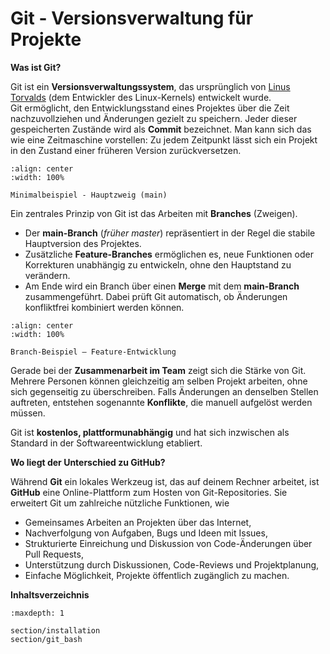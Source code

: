 # Git - Versionsverwaltung für Projekte

**Was ist Git?**

Git ist ein **Versionsverwaltungssystem**, das ursprünglich von [Linus Torvalds](https://de.wikipedia.org/wiki/Linus_Torvalds) (dem Entwickler des Linux-Kernels) entwickelt wurde.\
Git ermöglicht, den Entwicklungsstand eines Projektes über die Zeit nachzuvollziehen und Änderungen gezielt zu speichern. Jeder dieser gespeicherten Zustände wird als **Commit** bezeichnet. Man kann sich das wie eine Zeitmaschine vorstellen: Zu jedem Zeitpunkt lässt sich ein Projekt in den Zustand einer früheren Version zurückversetzen.

```{figure} bilder/Minimalbeispiel_main_branch.svg
:align: center
:width: 100%

Minimalbeispiel - Hauptzweig (main)
```
Ein zentrales Prinzip von Git ist das Arbeiten mit **Branches** (Zweigen).

- Der **main-Branch** (*früher master*) repräsentiert in der Regel die stabile Hauptversion des Projektes.
- Zusätzliche **Feature-Branches** ermöglichen es, neue Funktionen oder Korrekturen unabhängig zu entwickeln, ohne den Hauptstand zu verändern.
- Am Ende wird ein Branch über einen **Merge** mit dem **main-Branch** zusammengeführt. Dabei prüft Git automatisch, ob Änderungen konfliktfrei kombiniert werden können.

```{figure} bilder/branch_beispie_feature.svg
:align: center
:width: 100%

Branch-Beispiel – Feature-Entwicklung
```
Gerade bei der **Zusammenarbeit im Team** zeigt sich die Stärke von Git. Mehrere Personen können gleichzeitig am selben Projekt arbeiten, ohne sich gegenseitig zu überschreiben. Falls Änderungen an denselben Stellen auftreten, entstehen sogenannte **Konflikte**, die manuell aufgelöst werden müssen.

Git ist **kostenlos, plattformunabhängig** und hat sich inzwischen als Standard in der Softwareentwicklung etabliert.

**Wo liegt der Unterschied zu GitHub?**

Während **Git** ein lokales Werkzeug ist, das auf deinem Rechner arbeitet, ist **GitHub** eine Online-Plattform zum Hosten von Git-Repositories. Sie erweitert Git um zahlreiche nützliche Funktionen, wie

- Gemeinsames Arbeiten an Projekten über das Internet,
- Nachverfolgung von Aufgaben, Bugs und Ideen mit Issues,
- Strukturierte Einreichung und Diskussion von Code-Änderungen über Pull Requests,
- Unterstützung durch Diskussionen, Code-Reviews und Projektplanung,
- Einfache Möglichkeit, Projekte öffentlich zugänglich zu machen.

**Inhaltsverzeichnis**

```{toctree}
:maxdepth: 1

section/installation
section/git_bash
```